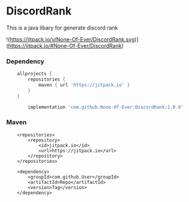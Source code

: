 # DiscordRank
This is a java libary for generate discord rank 

!(https://jitpack.io/v/None-Of-Ever/DiscordRank.svg)]
(https://jitpack.io/#None-Of-Ever/DiscordRank)

### Dependency
```gradle
	allprojects {
		repositories {
			maven { url 'https://jitpack.io' }
		}
	}
```

```gradle
		implementation 'com.github.None-Of-Ever:DiscordRank:1.0.0'
```


### Maven

```
	<repositories>
		<repository>
		    <id>jitpack.io</id>
		    <url>https://jitpack.io</url>
		</repository>
	</repositories>
```

```
	<dependency>
	    <groupId>com.github.User</groupId>
	    <artifactId>Repo</artifactId>
	    <version>Tag</version>
	</dependency>
```

